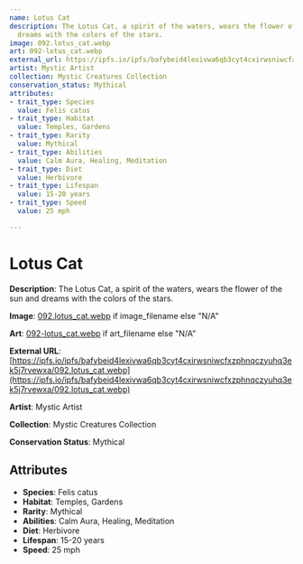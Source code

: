 ```yaml
---
name: Lotus Cat
description: The Lotus Cat, a spirit of the waters, wears the flower of the sun and
  dreams with the colors of the stars.
image: 092.lotus_cat.webp
art: 092-lotus_cat.webp
external_url: https://ipfs.io/ipfs/bafybeid4lexivwa6qb3cyt4cxirwsniwcfxzphnqczyuhq3ek5j7rvewxa/092.lotus_cat.webp
artist: Mystic Artist
collection: Mystic Creatures Collection
conservation_status: Mythical
attributes:
- trait_type: Species
  value: Felis catus
- trait_type: Habitat
  value: Temples, Gardens
- trait_type: Rarity
  value: Mythical
- trait_type: Abilities
  value: Calm Aura, Healing, Meditation
- trait_type: Diet
  value: Herbivore
- trait_type: Lifespan
  value: 15-20 years
- trait_type: Speed
  value: 25 mph

---
```


# Lotus Cat

**Description**: The Lotus Cat, a spirit of the waters, wears the flower of the sun and dreams with the colors of the stars.

**Image**: [092.lotus_cat.webp](./092.lotus_cat.webp) if image_filename else "N/A"

**Art**: [092-lotus_cat.webp](./092-lotus_cat.webp) if art_filename else "N/A"

**External URL**: [https://ipfs.io/ipfs/bafybeid4lexivwa6qb3cyt4cxirwsniwcfxzphnqczyuhq3ek5j7rvewxa/092.lotus_cat.webp](https://ipfs.io/ipfs/bafybeid4lexivwa6qb3cyt4cxirwsniwcfxzphnqczyuhq3ek5j7rvewxa/092.lotus_cat.webp)

**Artist**: Mystic Artist

**Collection**: Mystic Creatures Collection

**Conservation Status**: Mythical

## Attributes
- **Species**: Felis catus
- **Habitat**: Temples, Gardens
- **Rarity**: Mythical
- **Abilities**: Calm Aura, Healing, Meditation
- **Diet**: Herbivore
- **Lifespan**: 15-20 years
- **Speed**: 25 mph
